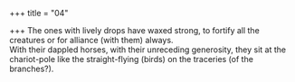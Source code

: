 +++
title = "04"

+++
The ones with lively drops have waxed strong, to fortify all the creatures  or for alliance (with them) always.  
With their dappled horses, with their unreceding generosity, they sit at  the chariot-pole like the straight-flying (birds) on the traceries (of the  branches?).  